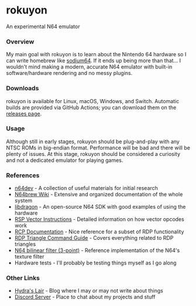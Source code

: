 # rokuyon
An experimental N64 emulator

### Overview
My main goal with rokuyon is to learn about the Nintendo 64 hardware so I can write homebrew like [sodium64](https://github.com/Hydr8gon/sodium64). If it ends up being more than that... I wouldn't mind making a modern, accurate N64 emulator with built-in software/hardware rendering and no messy plugins.

### Downloads
rokuyon is available for Linux, macOS, Windows, and Switch. Automatic builds are provided via GitHub Actions; you can download them on the [releases page](https://github.com/Hydr8gon/rokuyon/releases).

### Usage
Although still in early stages, rokuyon should be plug-and-play with any NTSC ROMs in big-endian format. Performance will be bad and there will be plenty of issues. At this stage, rokuyon should be considered a curiosity and not a dedicated emulator for playing games.

### References
* [n64dev](https://github.com/mikeryan/n64dev) - A collection of useful materials for initial research
* [N64brew Wiki](https://n64brew.dev/wiki/Main_Page) - Extensive and organized documentation of the whole system
* [libdragon](https://github.com/DragonMinded/libdragon) - An open-source N64 SDK with good examples of using the hardware
* [RSP Vector Instructions](https://emudev.org/2020/03/28/RSP.html) - Detailed information on how vector opcodes work
* [RCP Documentation](https://dragonminded.com/n64dev/Reality%20Coprocessor.pdf) - Nice reference for a subset of RDP functionality
* [RDP Triangle Command Guide](https://docs.google.com/document/d/17ddEo61V0suXbSkKP5mY97QxgUnB-QfAjuBIsPiLWko) - Covers everything related to RDP triangles
* [N64 bilinear filter (3-point)](https://www.shadertoy.com/view/Ws2fWV) - Reference implementation of the N64's texture filter
* Hardware tests - I'll probably be testing things myself as I go along

### Other Links
* [Hydra's Lair](https://hydr8gon.github.io) - Blog where I may or may not write about things
* [Discord Server](https://discord.gg/JbNz7y4) - Place to chat about my projects and stuff
